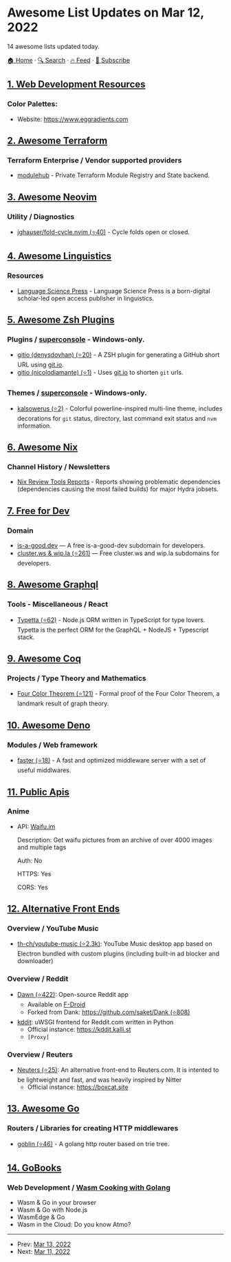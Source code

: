 # Awesome List Updates on Mar 12, 2022

14 awesome lists updated today.

[🏠 Home](/README.md) · [🔍 Search](https://www.trackawesomelist.com/search/) · [🔥 Feed](https://www.trackawesomelist.com/rss.xml) · [📮 Subscribe](https://trackawesomelist.us17.list-manage.com/subscribe?u=d2f0117aa829c83a63ec63c2f&id=36a103854c)



## [1. Web Development Resources](/content/markodenic/web-development-resources/README.md)

### Color Palettes:

- Website: <https://www.eggradients.com>



## [2. Awesome Terraform](/content/shuaibiyy/awesome-terraform/README.md)

### Terraform Enterprise / Vendor supported providers

*   [modulehub](https://www.modulehub.io) - Private Terraform Module Registry and State backend.

## [3. Awesome Neovim](/content/rockerBOO/awesome-neovim/README.md)

### Utility / Diagnostics

*   [jghauser/fold-cycle.nvim (⭐40)](https://github.com/jghauser/fold-cycle.nvim) - Cycle folds open or closed.

## [4. Awesome Linguistics](/content/theimpossibleastronaut/awesome-linguistics/README.md)

### Resources

*   [Language Science Press](https://langsci-press.org/) - Language Science Press is a born-digital scholar-led open access publisher in linguistics.

## [5. Awesome Zsh Plugins](/content/unixorn/awesome-zsh-plugins/README.md)

### Plugins / [superconsole](https://github.com/alexchmykhalo/superconsole)   \- Windows-only.

*   [gitio (denysdovhan) (⭐20)](https://github.com/denysdovhan/gitio-zsh) - A ZSH plugin for generating a GitHub short URL using [git.io](https://git.io).
*   [gitio (nicolodiamante) (⭐1)](https://github.com/nicolodiamante/gitio) - Uses [git.io](https://git.io/) to shorten `git` urls.

### Themes / [superconsole](https://github.com/alexchmykhalo/superconsole)   \- Windows-only.

*   [kalsowerus (⭐2)](https://github.com/kalsowerus/kalsowerus.zsh-theme) - Colorful powerline-inspired multi-line theme, includes decorations for `git` status, directory, last command exit status and `nvm` information.

## [6. Awesome Nix](/content/nix-community/awesome-nix/README.md)

### Channel History / Newsletters

*   [Nix Review Tools Reports](https://malob.github.io/nix-review-tools-reports/) - Reports showing problematic dependencies (dependencies causing the most failed builds) for major Hydra jobsets.

## [7. Free for Dev](/content/ripienaar/free-for-dev/README.md)

### Domain

*   [is-a-good.dev](https://is-a-good.dev) — A free is-a-good-dev subdomain for developers.
*   [cluster.ws & wip.la (⭐261)](https://github.com/Olivr/free-domain) — Free cluster.ws and wip.la subdomains for developers.

## [8. Awesome Graphql](/content/chentsulin/awesome-graphql/README.md)

### Tools - Miscellaneous / React

*   [Typetta (⭐62)](https://github.com/twinlogix/typetta) - Node.js ORM written in TypeScript for type lovers. Typetta is the perfect ORM for the GraphQL + NodeJS + Typescript stack.

## [9. Awesome Coq](/content/coq-community/awesome-coq/README.md)

### Projects / Type Theory and Mathematics

*   [Four Color Theorem (⭐121)](https://github.com/coq-community/fourcolor) - Formal proof of the Four Color Theorem, a landmark result of graph theory.

## [10. Awesome Deno](/content/denolib/awesome-deno/README.md)

### Modules / Web framework

*   [faster (⭐18)](https://github.com/hviana/faster) - A fast and optimized middleware server with a set of useful middlwares.

## [11. Public Apis](/content/public-apis/public-apis/README.md)

### Anime

- API: [Waifu.im](https://waifu.im/docs)

  Description: Get waifu pictures from an archive of over 4000 images and multiple tags

  Auth: No

  HTTPS: Yes

  CORS: Yes



## [12. Alternative Front Ends](/content/mendel5/alternative-front-ends/README.md)

### Overview / YouTube Music

*   [th-ch/youtube-music (⭐2.3k)](https://github.com/th-ch/youtube-music): YouTube Music desktop app based on Electron bundled with custom plugins (including built-in ad blocker and downloader)

### Overview / Reddit

*   [Dawn (⭐422)](https://github.com/Tunous/Dawn): Open-source Reddit app
    *   Available on [F-Droid](https://f-droid.org/en/packages/me.thanel.dank)
    *   Forked from Dank: [https://github.com/saket/Dank (⭐808)](https://github.com/saket/Dank)
*   [kddit](https://git.kalli.st/kallist/kddit-spaghetti): uWSGI frontend for Reddit.com written in Python
    *   Official instance: <https://kddit.kalli.st>
    *   `[Proxy]`

### Overview / Reuters

*   [Neuters (⭐25)](https://github.com/HookedBehemoth/neuters): An alternative front-end to Reuters.com. It is intented to be lightweight and fast, and was heavily inspired by Nitter
    *   Official instance: <https://boxcat.site>

## [13. Awesome Go](/content/avelino/awesome-go/README.md)

### Routers / Libraries for creating HTTP middlewares

*   [goblin (⭐46)](https://github.com/bmf-san/goblin) - A golang http router based on trie tree.

## [14. GoBooks](/content/dariubs/GoBooks/README.md)

### **Web Development** / [Wasm Cooking with Golang](https://k33g.gumroad.com/l/wasmcooking)

*   Wasm & Go in your browser
*   Wasm & Go with Node.js
*   WasmEdge & Go
*   Wasm in the Cloud: Do you know Atmo?

---

- Prev: [Mar 13, 2022](/content/2022/03/13/README.md)
- Next: [Mar 11, 2022](/content/2022/03/11/README.md)